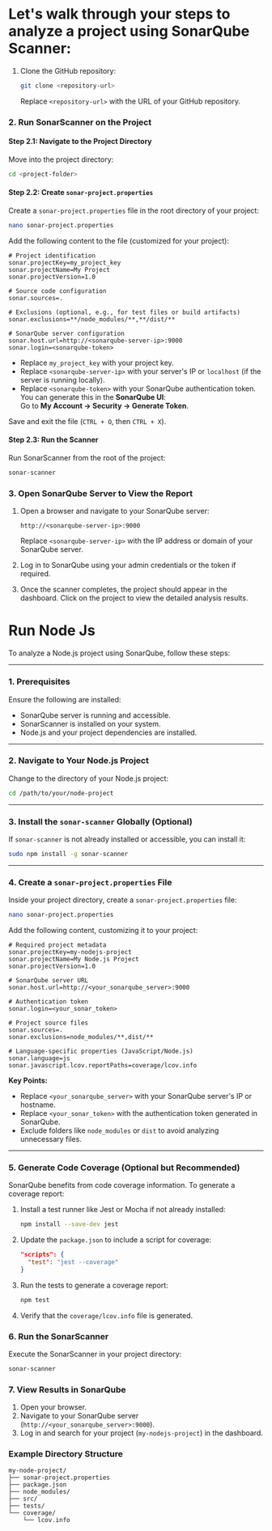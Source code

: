 # Let's walk through your steps to analyze a project using **SonarQube Scanner**:

1. Clone the GitHub repository:
   ```bash
   git clone <repository-url>
   ```
   Replace `<repository-url>` with the URL of your GitHub repository.


### **2. Run SonarScanner on the Project**
#### **Step 2.1: Navigate to the Project Directory**
Move into the project directory:
```bash
cd <project-folder>
```

#### **Step 2.2: Create `sonar-project.properties`**
Create a `sonar-project.properties` file in the root directory of your project:
```bash
nano sonar-project.properties
```

Add the following content to the file (customized for your project):
```properties
# Project identification
sonar.projectKey=my_project_key
sonar.projectName=My Project
sonar.projectVersion=1.0

# Source code configuration
sonar.sources=.

# Exclusions (optional, e.g., for test files or build artifacts)
sonar.exclusions=**/node_modules/**,**/dist/**

# SonarQube server configuration
sonar.host.url=http://<sonarqube-server-ip>:9000
sonar.login=<sonarqube-token>
```

- Replace `my_project_key` with your project key.
- Replace `<sonarqube-server-ip>` with your server's IP or `localhost` (if the server is running locally).
- Replace `<sonarqube-token>` with your SonarQube authentication token. You can generate this in the **SonarQube UI**:  
  Go to **My Account → Security → Generate Token**.

Save and exit the file (`CTRL + O`, then `CTRL + X`).

#### **Step 2.3: Run the Scanner**
Run SonarScanner from the root of the project:
```bash
sonar-scanner
```

### **3. Open SonarQube Server to View the Report**
1. Open a browser and navigate to your SonarQube server:
   ```
   http://<sonarqube-server-ip>:9000
   ```
   Replace `<sonarqube-server-ip>` with the IP address or domain of your SonarQube server.

2. Log in to SonarQube using your admin credentials or the token if required.

3. Once the scanner completes, the project should appear in the dashboard. Click on the project to view the detailed analysis results.



# Run Node Js 

To analyze a Node.js project using SonarQube, follow these steps:

---

### **1. Prerequisites**
Ensure the following are installed:
- SonarQube server is running and accessible.
- SonarScanner is installed on your system.
- Node.js and your project dependencies are installed.

---

### **2. Navigate to Your Node.js Project**
Change to the directory of your Node.js project:
```bash
cd /path/to/your/node-project
```

---

### **3. Install the `sonar-scanner` Globally (Optional)**
If `sonar-scanner` is not already installed or accessible, you can install it:
```bash
sudo npm install -g sonar-scanner
```

---

### **4. Create a `sonar-project.properties` File**
Inside your project directory, create a `sonar-project.properties` file:
```bash
nano sonar-project.properties
```

Add the following content, customizing it to your project:
```properties
# Required project metadata
sonar.projectKey=my-nodejs-project
sonar.projectName=My Node.js Project
sonar.projectVersion=1.0

# SonarQube server URL
sonar.host.url=http://<your_sonarqube_server>:9000

# Authentication token
sonar.login=<your_sonar_token>

# Project source files
sonar.sources=.
sonar.exclusions=node_modules/**,dist/**

# Language-specific properties (JavaScript/Node.js)
sonar.language=js
sonar.javascript.lcov.reportPaths=coverage/lcov.info
```

**Key Points:**
- Replace `<your_sonarqube_server>` with your SonarQube server's IP or hostname.
- Replace `<your_sonar_token>` with the authentication token generated in SonarQube.
- Exclude folders like `node_modules` or `dist` to avoid analyzing unnecessary files.

---

### **5. Generate Code Coverage (Optional but Recommended)**
SonarQube benefits from code coverage information. To generate a coverage report:
1. Install a test runner like Jest or Mocha if not already installed:
   ```bash
   npm install --save-dev jest
   ```
2. Update the `package.json` to include a script for coverage:
   ```json
   "scripts": {
     "test": "jest --coverage"
   }
   ```
3. Run the tests to generate a coverage report:
   ```bash
   npm test
   ```
4. Verify that the `coverage/lcov.info` file is generated.


### **6. Run the SonarScanner**
Execute the SonarScanner in your project directory:
```bash
sonar-scanner
```

### **7. View Results in SonarQube**
1. Open your browser.
2. Navigate to your SonarQube server (`http://<your_sonarqube_server>:9000`).
3. Log in and search for your project (`my-nodejs-project`) in the dashboard.


### **Example Directory Structure**
```plaintext
my-node-project/
├── sonar-project.properties
├── package.json
├── node_modules/
├── src/
├── tests/
└── coverage/
    └── lcov.info
```

